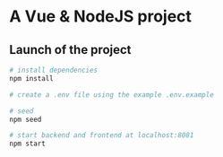 # A Vue & NodeJS project

## Launch of the project

``` bash
# install dependencies
npm install

# create a .env file using the example .env.example

# seed
npm seed

# start backend and frontend at localhost:8081
npm start
```
